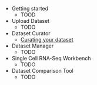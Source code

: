 - Getting started
  - TOOD
- Upload Dataset
  - TODO
- Dataset Curator
  - [Curating your dataset](dataset_curator.md)
- Dataset Manager
  - TODO
- Single Cell RNA-Seq Workbench
  - TODO
- Dataset Comparison Tool
  - TODO